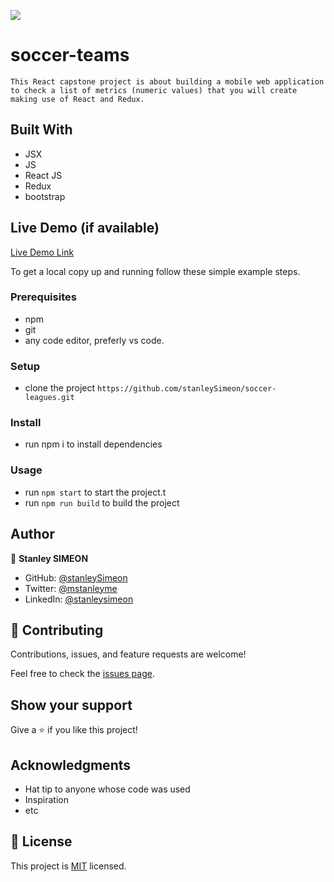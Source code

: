 ![](https://img.shields.io/badge/Microverse-blueviolet)

# soccer-teams
    This React capstone project is about building a mobile web application to check a list of metrics (numeric values) that you will create making use of React and Redux.

## Built With

- JSX
- JS
- React JS
- Redux
- bootstrap

## Live Demo (if available)

[Live Demo Link](https://msoccer.netlify.app)



To get a local copy up and running follow these simple example steps.

### Prerequisites
- npm
- git
- any code editor, preferly vs code.

### Setup
- clone the project `https://github.com/stanleySimeon/soccer-leagues.git`

### Install
- run npm i to install dependencies

### Usage
- run `npm start` to start the project.t
- run `npm run build` to build the  project


## Author

👤 **Stanley SIMEON**

- GitHub: [@stanleySimeon](https://github.com/stanleySimeon)
- Twitter: [@mstanleyme](https://twitter.com/mstanleyme)
- LinkedIn: [@stanleysimeon](https://www.linkedin.com/in/stanleysimeon/)

## 🤝 Contributing

Contributions, issues, and feature requests are welcome!

Feel free to check the [issues page](../../issues/).

## Show your support

Give a ⭐️ if you like this project!

## Acknowledgments

- Hat tip to anyone whose code was used
- Inspiration
- etc

## 📝 License

This project is [MIT](./MIT.md) licensed.
